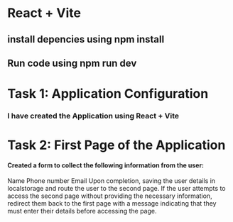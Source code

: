 # React + Vite 
## install depencies using npm install 
## Run code using npm run dev

# Task 1: Application Configuration
### I have created the Application using React + Vite 

# Task 2: First Page of the Application
#### Created a form to collect the following information from the user:
Name
Phone number
Email
Upon completion, saving the user details in localstorage and route the user to the second page.
If the user attempts to access the second page without providing the necessary information, redirect them back to the first page with a message indicating that they must enter their details before accessing the page.

